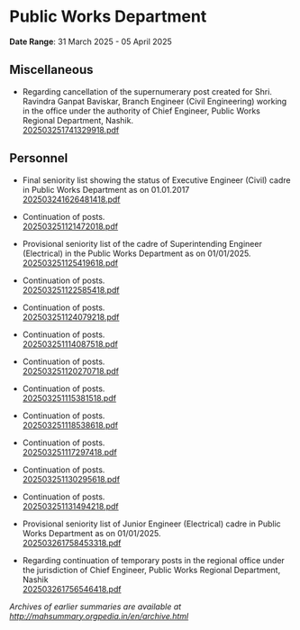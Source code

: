# Public Works Department

**Date Range**: 31 March 2025 - 05 April 2025


## Miscellaneous
- Regarding cancellation of the supernumerary post created for Shri. Ravindra Ganpat Baviskar, Branch Engineer (Civil Engineering) working in the office under the authority of Chief Engineer, Public Works Regional Department, Nashik.\
  [202503251741329918.pdf](https://gr.maharashtra.gov.in/Site/Upload/Government%20Resolutions/English/202503251741329918.pdf)

## Personnel
- Final seniority list showing the status of Executive Engineer (Civil) cadre in Public Works Department as on 01.01.2017\
  [202503241626481418.pdf](https://gr.maharashtra.gov.in/Site/Upload/Government%20Resolutions/English/202503241626481418.pdf)

- Continuation of posts.\
  [202503251121472018.pdf](https://gr.maharashtra.gov.in/Site/Upload/Government%20Resolutions/English/202503251121472018.pdf)

- Provisional seniority list of the cadre of Superintending Engineer (Electrical) in the Public Works Department as on 01/01/2025.\
  [202503251125419618.pdf](https://gr.maharashtra.gov.in/Site/Upload/Government%20Resolutions/English/202503251125419618.pdf)

- Continuation of posts.\
  [202503251122585418.pdf](https://gr.maharashtra.gov.in/Site/Upload/Government%20Resolutions/English/202503251122585418.pdf)

- Continuation of posts.\
  [202503251124079218.pdf](https://gr.maharashtra.gov.in/Site/Upload/Government%20Resolutions/English/202503251124079218.pdf)

- Continuation of posts.\
  [202503251114087518.pdf](https://gr.maharashtra.gov.in/Site/Upload/Government%20Resolutions/English/202503251114087518.pdf)

- Continuation of posts.\
  [202503251120270718.pdf](https://gr.maharashtra.gov.in/Site/Upload/Government%20Resolutions/English/202503251120270718.pdf)

- Continuation of posts.\
  [202503251115381518.pdf](https://gr.maharashtra.gov.in/Site/Upload/Government%20Resolutions/English/202503251115381518.pdf)

- Continuation of posts.\
  [202503251118538618.pdf](https://gr.maharashtra.gov.in/Site/Upload/Government%20Resolutions/English/202503251118538618.pdf)

- Continuation of posts.\
  [202503251117297418.pdf](https://gr.maharashtra.gov.in/Site/Upload/Government%20Resolutions/English/202503251117297418.pdf)

- Continuation of posts.\
  [202503251130295618.pdf](https://gr.maharashtra.gov.in/Site/Upload/Government%20Resolutions/English/202503251130295618.pdf)

- Continuation of posts.\
  [202503251131494218.pdf](https://gr.maharashtra.gov.in/Site/Upload/Government%20Resolutions/English/202503251131494218.pdf)

- Provisional seniority list of Junior Engineer (Electrical) cadre in Public Works Department as on 01/01/2025.\
  [202503261758453318.pdf](https://gr.maharashtra.gov.in/Site/Upload/Government%20Resolutions/English/202503261758453318.pdf)

- Regarding continuation of temporary posts in the regional office under the jurisdiction of Chief Engineer, Public Works Regional Department, Nashik\
  [202503261756546418.pdf](https://gr.maharashtra.gov.in/Site/Upload/Government%20Resolutions/English/202503261756546418.pdf)


*Archives of earlier summaries are available at http://mahsummary.orgpedia.in/en/archive.html*